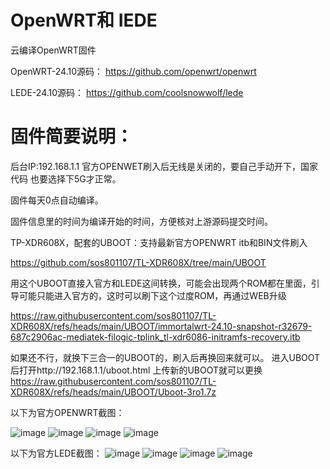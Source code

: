 # OpenWRT和 IEDE
云编译OpenWRT固件

OpenWRT-24.10源码：
https://github.com/openwrt/openwrt

LEDE-24.10源码：
https://github.com/coolsnowwolf/lede


# 固件简要说明：
后台IP:192.168.1.1
官方OPENWET刷入后无线是关闭的，要自己手动开下，国家代码	也要选择下5G才正常。

固件每天0点自动编译。

固件信息里的时间为编译开始的时间，方便核对上游源码提交时间。

TP-XDR608X，配套的UBOOT：支持最新官方OPENWRT itb和BIN文件刷入

https://github.com/sos801107/TL-XDR608X/tree/main/UBOOT

用这个UBOOT直接入官方和LEDE这间转换，可能会出现两个ROM都在里面，引导可能只能进入官方的，这时可以刷下这个过度ROM，再通过WEB升级 

https://raw.githubusercontent.com/sos801107/TL-XDR608X/refs/heads/main/UBOOT/immortalwrt-24.10-snapshot-r32679-687c2906ac-mediatek-filogic-tplink_tl-xdr6086-initramfs-recovery.itb

如果还不行，就换下三合一的UBOOT的，刷入后再换回来就可以。
进入UBOOT 后打开http://192.168.1.1/uboot.html 上传新的UBOOT就可以更换
https://raw.githubusercontent.com/sos801107/TL-XDR608X/refs/heads/main/UBOOT/Uboot-3ro1.7z

以下为官方OPENWRT截图：

![image](https://github.com/user-attachments/assets/52995d5f-68d0-46e6-be6e-14b3a17b8361)
![image](https://github.com/user-attachments/assets/4fff19fd-cfb0-4888-9d19-5f148605301a)
![image](https://github.com/user-attachments/assets/40c55ad8-7353-45e9-8781-d5dd19732ce5)
![image](https://github.com/user-attachments/assets/6877d258-5579-45d4-8830-194ef9a5ef14)

以下为官方LEDE截图：
![image](https://github.com/user-attachments/assets/0619f0e0-e3e5-494b-b079-8b1a5762ae2c)
![image](https://github.com/user-attachments/assets/c79bc135-f90d-429d-b36e-17f5c4d3d31d)
![image](https://github.com/user-attachments/assets/efe79a70-ec2f-4ff6-9ae7-0a32971e82c3)
![image](https://github.com/user-attachments/assets/57d9f759-d78e-4a24-a489-321894206feb)
